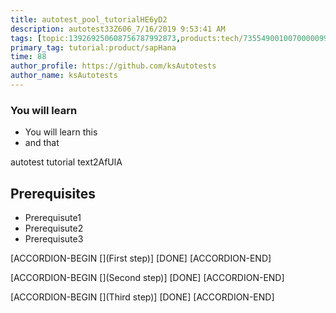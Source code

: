 ```yaml
---
title: autotest_pool_tutorialHE6yD2
description: autotest33Z606_7/16/2019 9:53:41 AM
tags: [topic:139269250608756787992873,products:tech/73554900100700000996,tutorial:experience/advanced]
primary_tag: tutorial:product/sapHana
time: 88
author_profile: https://github.com/ksAutotests
author_name: ksAutotests
---
```

### You will learn
- You will learn this
- and that

autotest tutorial text2AfUlA

## Prerequisites
- Prerequisute1
- Prerequisute2
- Prerequisute3

[ACCORDION-BEGIN [](First step)]
[DONE]
[ACCORDION-END]

[ACCORDION-BEGIN [](Second step)]
[DONE]
[ACCORDION-END]

[ACCORDION-BEGIN [](Third step)]
[DONE]
[ACCORDION-END]

